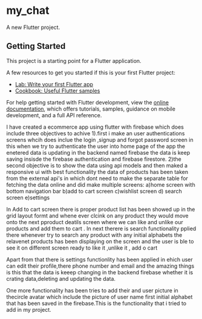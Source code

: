 # my_chat

A new Flutter project.

## Getting Started

This project is a starting point for a Flutter application.

A few resources to get you started if this is your first Flutter project:

- [Lab: Write your first Flutter app](https://docs.flutter.dev/get-started/codelab)
- [Cookbook: Useful Flutter samples](https://docs.flutter.dev/cookbook)

For help getting started with Flutter development, view the
[online documentation](https://docs.flutter.dev/), which offers tutorials,
samples, guidance on mobile development, and a full API reference.



I have created a ecommerce app using flutter with firebase which does include three objectives to achive 
1).first i make an user authentications screens whcih does inclue the login ,signup and forgot password screen in this when we try to authenticate the user into home page of the app the enetered data is updating in the backend named firebase the data is keep saving insisde the firebase authentication and firebase firestore.
2)the second objective is to show the data using api models and then maked a responsive ui with best functionality the data of products has been taken from the external api's in which dont need to make the separate table for fetching the data online and did make multiple screens:
a)home screen with bottom navigation bar
b)add to cart screen 
c)wishlist screen
d) search screen
e)settings

In Add to cart screen there is proper product list has been showed up in the grid layout formt and whene ever clcink on any product they would move onto the next pproduct deatils screen where we can like and unlike our products and add them to cart .
In next therere is search functionality pplied there whenever try to search any product with any initial alphabets the relavenet products has been displaying on the screen and the user is ble to see it on different screen ready to like it ,unlike it , add o cart 

Apart from that there is settings functionlity has been applied in ehich user can edit their profile,there phone number and email and the amazing things is this that the data is keeep changing in the backend firebase whether it is crating data,deleting and updating the data.


One more functionality has been tries to add their and user picture in thecircle avatar which include the picture of user name first initial alphabet that has been saved in the firebase.This is the functionality that i tried to add in my project.
